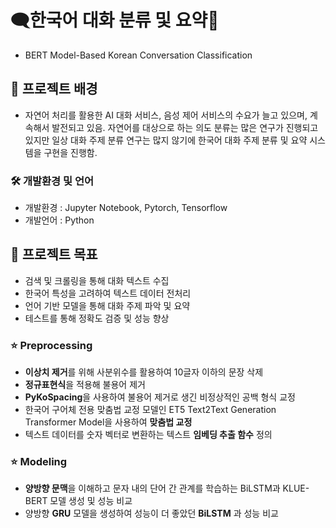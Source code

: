 # 🗨️한국어 대화 분류 및 요약💬
- BERT Model-Based Korean Conversation Classification

## 📌 프로젝트 배경

- 자연어 처리를 활용한 AI 대화 서비스, 음성 제어 서비스의 수요가 늘고 있으며, 계속해서 발전되고 있음. 자연어를 대상으로 하는 의도 분류는 많은 연구가 진행되고 있지만 일상 대화 주제 분류 연구는 많지 않기에 한국어 대화 주제 분류 및 요약 시스템을 구현을 진행함.

### 🛠️ 개발환경 및 언어

- 개발환경 : Jupyter Notebook, Pytorch, Tensorflow
- 개발언어 : Python

## 📌 프로젝트 목표

- 검색 및 크롤링을 통해 대화 텍스트 수집
- 한국어 특성을 고려하여 텍스트 데이터 전처리
- 언어 기반 모델을 통해 대화 주제 파악 및 요약
- 테스트를 통해 정확도 검증 및 성능 향상

### ⭐ Preprocessing

- **이상치 제거**를 위해 사분위수를 활용하여 10글자 이하의 문장 삭제
- **정규표현식**을 적용해 불용어 제거
- **PyKoSpacing**을 사용하여 불용어 제거로 생긴 비정상적인 공백 형식 교정
- 한국어 구어체 전용 맞춤법 교정 모델인 ET5 Text2Text Generation Transformer Model을 사용하여 **맞춤법 교정**
- 텍스트 데이터를 숫자 벡터로 변환하는 텍스트 **임베딩 추출 함수** 정의

### ⭐ Modeling

- **양방향 문맥**을 이해하고 문자 내의 단어 간 관계를 학습하는 BiLSTM과 KLUE-BERT 모델 생성 및 성능 비교
- 양방향 **GRU** 모델을 생성하여 성능이 더 좋았던 **BiLSTM** 과 성능 비교
